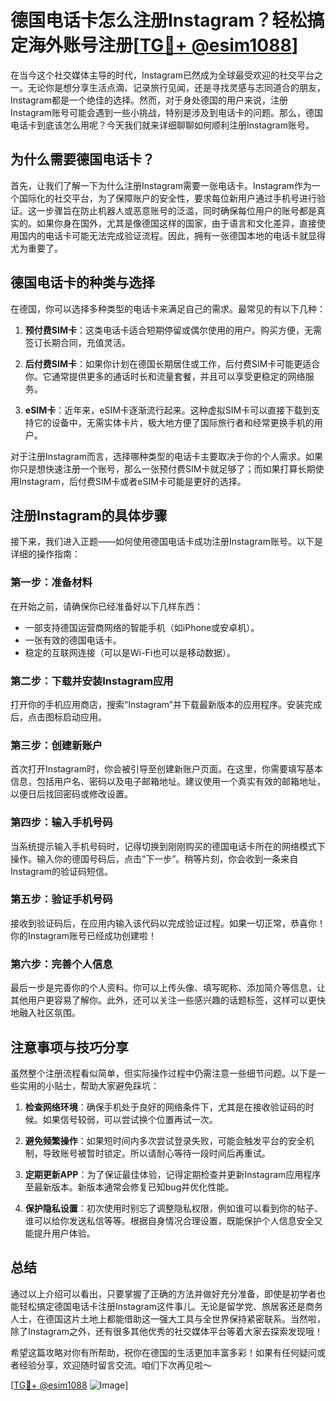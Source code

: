 # 德国电话卡怎么注册Instagram？轻松搞定海外账号注册[[TG💪+ @esim1088](https://t.me/s/esim1088)]

在当今这个社交媒体主导的时代，Instagram已然成为全球最受欢迎的社交平台之一。无论你是想分享生活点滴、记录旅行见闻，还是寻找灵感与志同道合的朋友，Instagram都是一个绝佳的选择。然而，对于身处德国的用户来说，注册Instagram账号可能会遇到一些小挑战，特别是涉及到电话卡的问题。那么，德国电话卡到底该怎么用呢？今天我们就来详细聊聊如何顺利注册Instagram账号。

## 为什么需要德国电话卡？

首先，让我们了解一下为什么注册Instagram需要一张电话卡。Instagram作为一个国际化的社交平台，为了保障账户的安全性，要求每位新用户通过手机号进行验证。这一步骤旨在防止机器人或恶意账号的泛滥，同时确保每位用户的账号都是真实的。如果你身在国外，尤其是像德国这样的国家，由于语言和文化差异，直接使用国内的电话卡可能无法完成验证流程。因此，拥有一张德国本地的电话卡就显得尤为重要了。

## 德国电话卡的种类与选择

在德国，你可以选择多种类型的电话卡来满足自己的需求。最常见的有以下几种：

1. **预付费SIM卡**：这类电话卡适合短期停留或偶尔使用的用户。购买方便，无需签订长期合同，充值灵活。
   
2. **后付费SIM卡**：如果你计划在德国长期居住或工作，后付费SIM卡可能更适合你。它通常提供更多的通话时长和流量套餐，并且可以享受更稳定的网络服务。

3. **eSIM卡**：近年来，eSIM卡逐渐流行起来。这种虚拟SIM卡可以直接下载到支持它的设备中，无需实体卡片，极大地方便了国际旅行者和经常更换手机的用户。

对于注册Instagram而言，选择哪种类型的电话卡主要取决于你的个人需求。如果你只是想快速注册一个账号，那么一张预付费SIM卡就足够了；而如果打算长期使用Instagram，后付费SIM卡或者eSIM卡可能是更好的选择。

## 注册Instagram的具体步骤

接下来，我们进入正题——如何使用德国电话卡成功注册Instagram账号。以下是详细的操作指南：

### 第一步：准备材料

在开始之前，请确保你已经准备好以下几样东西：
- 一部支持德国运营商网络的智能手机（如iPhone或安卓机）。
- 一张有效的德国电话卡。
- 稳定的互联网连接（可以是Wi-Fi也可以是移动数据）。

### 第二步：下载并安装Instagram应用

打开你的手机应用商店，搜索“Instagram”并下载最新版本的应用程序。安装完成后，点击图标启动应用。

### 第三步：创建新账户

首次打开Instagram时，你会被引导至创建新账户页面。在这里，你需要填写基本信息，包括用户名、密码以及电子邮箱地址。建议使用一个真实有效的邮箱地址，以便日后找回密码或修改设置。

### 第四步：输入手机号码

当系统提示输入手机号码时，记得切换到刚刚购买的德国电话卡所在的网络模式下操作。输入你的德国号码后，点击“下一步”。稍等片刻，你会收到一条来自Instagram的验证码短信。

### 第五步：验证手机号码

接收到验证码后，在应用内输入该代码以完成验证过程。如果一切正常，恭喜你！你的Instagram账号已经成功创建啦！

### 第六步：完善个人信息

最后一步是完善你的个人资料。你可以上传头像、填写昵称、添加简介等信息，让其他用户更容易了解你。此外，还可以关注一些感兴趣的话题标签，这样可以更快地融入社区氛围。

## 注意事项与技巧分享

虽然整个注册流程看似简单，但实际操作过程中仍需注意一些细节问题。以下是一些实用的小贴士，帮助大家避免踩坑：

1. **检查网络环境**：确保手机处于良好的网络条件下，尤其是在接收验证码的时候。如果信号较弱，可以尝试换个位置再试一次。

2. **避免频繁操作**：如果短时间内多次尝试登录失败，可能会触发平台的安全机制，导致账号被暂时锁定。所以请耐心等待一段时间后再重试。

3. **定期更新APP**：为了保证最佳体验，记得定期检查并更新Instagram应用程序至最新版本。新版本通常会修复已知bug并优化性能。

4. **保护隐私设置**：初次使用时别忘了调整隐私权限，例如谁可以看到你的帖子、谁可以给你发送私信等等。根据自身情况合理设置，既能保护个人信息安全又能提升用户体验。

## 总结

通过以上介绍可以看出，只要掌握了正确的方法并做好充分准备，即使是初学者也能轻松搞定德国电话卡注册Instagram这件事儿。无论是留学党、旅居客还是商务人士，在德国这片土地上都能借助这一强大工具与全世界保持紧密联系。当然啦，除了Instagram之外，还有很多其他优秀的社交媒体平台等着大家去探索发现哦！

希望这篇攻略对你有所帮助，祝你在德国的生活更加丰富多彩！如果有任何疑问或者经验分享，欢迎随时留言交流。咱们下次再见啦～

[[TG💪+ @esim1088](https://t.me/s/esim1088) ![Image](https://i.postimg.cc/4NQfJmqS/Snipaste-2025-05-13-00-14-12.png)]